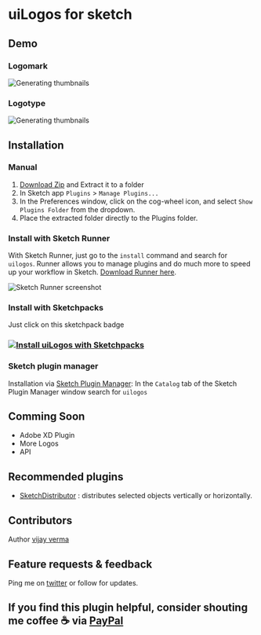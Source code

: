# uiLogos for sketch


## Demo

### Logomark
![Generating thumbnails](https://raw.githubusercontent.com/realvjy/uiLogos-sketch-plugin/master/demo/uiLogos-demo-1.gif)

### Logotype
![Generating thumbnails](https://raw.githubusercontent.com/realvjy/uiLogos-sketch-plugin/master/demo/uiLogos-demo-2.gif)


## Installation
### Manual
1. [Download Zip](https://github.com/realvjy/uiLogos-sketch-plugin/releases/download/0.3.0/uiLogos.sketchplugin.zip) and Extract it to a folder
2. In Sketch app `Plugins` > `Manage Plugins...`
3. In the Preferences window, click on the cog-wheel icon, and select `Show Plugins Folder` from the dropdown.
4. Place the extracted folder directly to the Plugins folder.

### Install with Sketch Runner
With Sketch Runner, just go to the `install` command and search for `uilogos`. Runner allows you to manage plugins and do much more to speed up your workflow in Sketch. [Download Runner here](http://www.sketchrunner.com).

![Sketch Runner screenshot](https://raw.githubusercontent.com/realvjy/uiLogos-sketch-plugin/master/demo/sketch-runner.png)


### Install with Sketchpacks
Just click on this sketchpack badge
### [![Install uiLogos with Sketchpacks](http://sketchpacks-com.s3.amazonaws.com/assets/badges/sketchpacks-badge-install.png "Install uiLogos with Sketchpacks")](https://sketchpacks.com/realvjy/uiLogos/install)


### Sketch plugin manager
Installation via [Sketch Plugin Manager](https://mludowise.github.io/Sketch-Plugin-Manager/):
In the `Catalog` tab of the Sketch Plugin Manager window search for `uilogos`



## Comming Soon
* Adobe XD Plugin
* More Logos
* API

## Recommended plugins
* [SketchDistributor](https://github.com/PEZ/SketchDistributor) : distributes selected objects vertically or horizontally.

## Contributors
Author [vijay verma](https://twitter.com/realvjy)


## Feature requests & feedback
Ping me on [twitter](http://twitter.com/realvjy) or follow for updates.

## If you find this plugin helpful, consider shouting me coffee ☕️  via [PayPal](https://www.paypal.me/realvjy/5)

